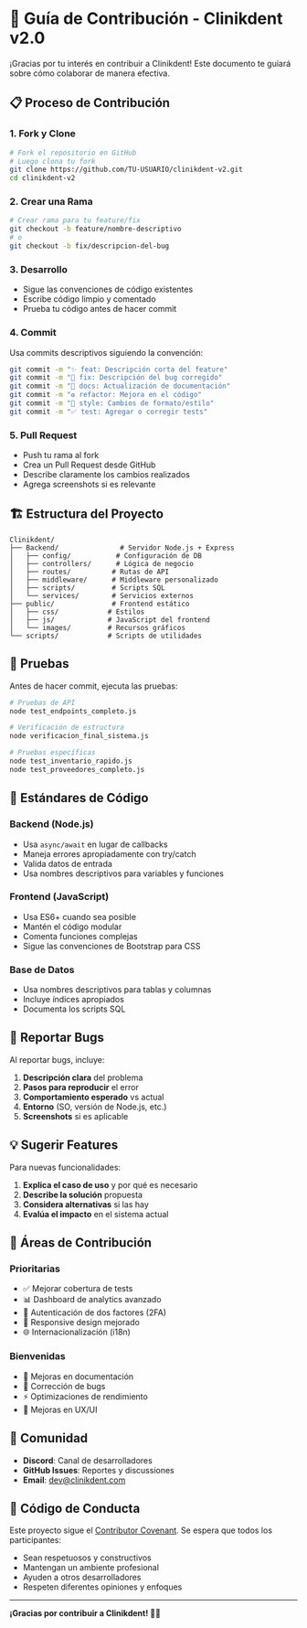 # 🤝 Guía de Contribución - Clinikdent v2.0

¡Gracias por tu interés en contribuir a Clinikdent! Este documento te guiará sobre cómo colaborar de manera efectiva.

## 📋 Proceso de Contribución

### 1. **Fork y Clone**
```bash
# Fork el repositorio en GitHub
# Luego clona tu fork
git clone https://github.com/TU-USUARIO/clinikdent-v2.git
cd clinikdent-v2
```

### 2. **Crear una Rama**
```bash
# Crear rama para tu feature/fix
git checkout -b feature/nombre-descriptivo
# o
git checkout -b fix/descripcion-del-bug
```

### 3. **Desarrollo**
- Sigue las convenciones de código existentes
- Escribe código limpio y comentado
- Prueba tu código antes de hacer commit

### 4. **Commit**
Usa commits descriptivos siguiendo la convención:
```bash
git commit -m "✨ feat: Descripción corta del feature"
git commit -m "🐛 fix: Descripción del bug corregido"
git commit -m "📝 docs: Actualización de documentación"
git commit -m "♻️ refactor: Mejora en el código"
git commit -m "🎨 style: Cambios de formato/estilo"
git commit -m "✅ test: Agregar o corregir tests"
```

### 5. **Pull Request**
- Push tu rama al fork
- Crea un Pull Request desde GitHub
- Describe claramente los cambios realizados
- Agrega screenshots si es relevante

## 🏗️ Estructura del Proyecto

```
Clinikdent/
├── Backend/               # Servidor Node.js + Express
│   ├── config/           # Configuración de DB
│   ├── controllers/      # Lógica de negocio
│   ├── routes/          # Rutas de API
│   ├── middleware/      # Middleware personalizado
│   ├── scripts/         # Scripts SQL
│   └── services/        # Servicios externos
├── public/              # Frontend estático
│   ├── css/            # Estilos
│   ├── js/             # JavaScript del frontend
│   └── images/         # Recursos gráficos
└── scripts/            # Scripts de utilidades
```

## 🧪 Pruebas

Antes de hacer commit, ejecuta las pruebas:
```bash
# Pruebas de API
node test_endpoints_completo.js

# Verificación de estructura
node verificacion_final_sistema.js

# Pruebas específicas
node test_inventario_rapido.js
node test_proveedores_completo.js
```

## 📝 Estándares de Código

### **Backend (Node.js)**
- Usa `async/await` en lugar de callbacks
- Maneja errores apropiadamente con try/catch
- Valida datos de entrada
- Usa nombres descriptivos para variables y funciones

### **Frontend (JavaScript)**
- Usa ES6+ cuando sea posible
- Mantén el código modular
- Comenta funciones complejas
- Sigue las convenciones de Bootstrap para CSS

### **Base de Datos**
- Usa nombres descriptivos para tablas y columnas
- Incluye índices apropiados
- Documenta los scripts SQL

## 🐛 Reportar Bugs

Al reportar bugs, incluye:
1. **Descripción clara** del problema
2. **Pasos para reproducir** el error
3. **Comportamiento esperado** vs actual
4. **Entorno** (SO, versión de Node.js, etc.)
5. **Screenshots** si es aplicable

## 💡 Sugerir Features

Para nuevas funcionalidades:
1. **Explica el caso de uso** y por qué es necesario
2. **Describe la solución** propuesta
3. **Considera alternativas** si las hay
4. **Evalúa el impacto** en el sistema actual

## 🚀 Áreas de Contribución

### **Prioritarias**
- ✅ Mejorar cobertura de tests
- 📊 Dashboard de analytics avanzado
- 🔐 Autenticación de dos factores (2FA)
- 📱 Responsive design mejorado
- 🌐 Internacionalización (i18n)

### **Bienvenidas**
- 📝 Mejoras en documentación
- 🐛 Corrección de bugs
- ⚡ Optimizaciones de rendimiento
- 🎨 Mejoras en UX/UI

## 👥 Comunidad

- **Discord**: Canal de desarrolladores
- **GitHub Issues**: Reportes y discussiones
- **Email**: dev@clinikdent.com

## 📜 Código de Conducta

Este proyecto sigue el [Contributor Covenant](https://www.contributor-covenant.org/). Se espera que todos los participantes:

- Sean respetuosos y constructivos
- Mantengan un ambiente profesional
- Ayuden a otros desarrolladores
- Respeten diferentes opiniones y enfoques

---

**¡Gracias por contribuir a Clinikdent! 🦷✨**

